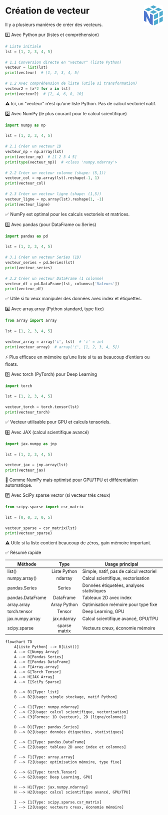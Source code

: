 # **Création de vecteur**<a href="../"><img align="right" src="../../../assets/logo/Numpy.svg" alt="Numpy" height="64px"></a>
Il y a plusieurs manières de créer des vecteurs.

1️⃣ Avec Python pur (listes et compréhension)
```py
# Liste initiale
lst = [1, 2, 3, 4, 5]

# 1.1 Conversion directe en "vecteur" (liste Python)
vecteur = list(lst)
print(vecteur)  # [1, 2, 3, 4, 5]

# 1.2 Avec compréhension de liste (utile si transformation)
vecteur2 = [x*2 for x in lst]
print(vecteur2)  # [2, 4, 6, 8, 10]
```
⚠️ Ici, un "vecteur" n’est qu’une liste Python. Pas de calcul vectoriel natif.

2️⃣ Avec NumPy (le plus courant pour le calcul scientifique)
```py
import numpy as np

lst = [1, 2, 3, 4, 5]

# 2.1 Créer un vecteur 1D
vecteur_np = np.array(lst)
print(vecteur_np)  # [1 2 3 4 5]
print(type(vecteur_np))  # <class 'numpy.ndarray'>

# 2.2 Créer un vecteur colonne (shape: (5,1))
vecteur_col = np.array(lst).reshape(-1, 1)
print(vecteur_col)

# 2.3 Créer un vecteur ligne (shape: (1,5))
vecteur_ligne = np.array(lst).reshape(1, -1)
print(vecteur_ligne)
```
✅ NumPy est optimal pour les calculs vectoriels et matrices.

3️⃣ Avec pandas (pour DataFrame ou Series)
```py
import pandas as pd

lst = [1, 2, 3, 4, 5]

# 3.1 Créer un vecteur Series (1D)
vecteur_series = pd.Series(lst)
print(vecteur_series)

# 3.2 Créer un vecteur DataFrame (1 colonne)
vecteur_df = pd.DataFrame(lst, columns=['Valeurs'])
print(vecteur_df)
```
✅ Utile si tu veux manipuler des données avec index et étiquettes.

4️⃣ Avec array.array (Python standard, type fixe)
```py
from array import array

lst = [1, 2, 3, 4, 5]

vecteur_array = array('i', lst)  # 'i' = int
print(vecteur_array)  # array('i', [1, 2, 3, 4, 5])
```
⚡ Plus efficace en mémoire qu’une liste si tu as beaucoup d’entiers ou floats.

5️⃣ Avec torch (PyTorch) pour Deep Learning
```py
import torch

lst = [1, 2, 3, 4, 5]

vecteur_torch = torch.tensor(lst)
print(vecteur_torch)
```
✅ Vecteur utilisable pour GPU et calculs tensoriels.

6️⃣ Avec JAX (calcul scientifique avancé)
```py
import jax.numpy as jnp

lst = [1, 2, 3, 4, 5]

vecteur_jax = jnp.array(lst)
print(vecteur_jax)
```
🔹 Comme NumPy mais optimisé pour GPU/TPU et différentiation automatique.

7️⃣ Avec SciPy sparse vector (si vecteur très creux)
```py
from scipy.sparse import csr_matrix

lst = [0, 0, 3, 0, 5]

vecteur_sparse = csr_matrix(lst)
print(vecteur_sparse)
```
⚠️ Utile si la liste contient beaucoup de zéros, gain mémoire important.

✅ Résumé rapide

Méthode | Type | Usage principal
---|:-:|---
list() | Liste Python | Simple, natif, pas de calcul vectoriel
numpy.array() | ndarray | Calcul scientifique, vectorisation
pandas.Series | Series | Données étiquetées, analyses statistiques
pandas.DataFrame | DataFrame | Tableaux 2D avec index
array.array | Array Python | Optimisation mémoire pour type fixe
torch.tensor | Tensor | Deep Learning, GPU
jax.numpy.array | jax.ndarray | Calcul scientifique avancé, GPU/TPU
scipy.sparse | sparse matrix | Vecteurs creux, économie mémoire

```mermaid
flowchart TD
    A[Liste Python] --> B[List()] 
    A --> C[Numpy Array] 
    A --> D[Pandas Series] 
    A --> E[Pandas DataFrame] 
    A --> F[Array.array]
    A --> G[Torch Tensor]
    A --> H[JAX Array]
    A --> I[SciPy Sparse]

    B --> B1[Type: list] 
    B --> B2[Usage: simple stockage, natif Python]

    C --> C1[Type: numpy.ndarray] 
    C --> C2[Usage: calcul scientifique, vectorisation]
    C --> C3[Formes: 1D (vecteur), 2D (ligne/colonne)]

    D --> D1[Type: pandas.Series] 
    D --> D2[Usage: données étiquetées, statistiques]

    E --> E1[Type: pandas.DataFrame] 
    E --> E2[Usage: tableau 2D avec index et colonnes]

    F --> F1[Type: array.array] 
    F --> F2[Usage: optimisation mémoire, type fixe]

    G --> G1[Type: torch.Tensor] 
    G --> G2[Usage: Deep Learning, GPU]

    H --> H1[Type: jax.numpy.ndarray] 
    H --> H2[Usage: calcul scientifique avancé, GPU/TPU]

    I --> I1[Type: scipy.sparse.csr_matrix] 
    I --> I2[Usage: vecteurs creux, économie mémoire]
```